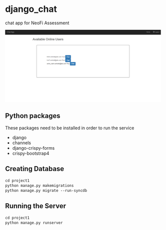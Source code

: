 # django_chat
chat app for NeoFi Assessment

<img src="online-users.PNG" alt="Chat App" width="900"/>


## Python packages
These packages need to be installed in order to run the service
- django
- channels
- django-crispy-forms
- crispy-bootstrap4


## Creating Database

```
cd project1
python manage.py makemigrations
python manage.py migrate --run-syncdb
```


## Running the Server
```
cd project1
python manage.py runserver
```
